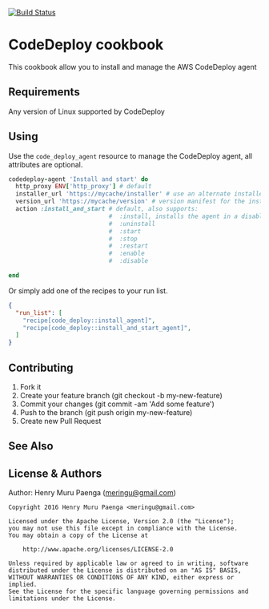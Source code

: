 [![Build Status](https://travis-ci.org/meringu/code_deploy.svg?branch=master)](https://travis-ci.org/meringu/code_deploy)

# CodeDeploy cookbook

This cookbook allow you to install and manage the AWS CodeDeploy agent

## Requirements

Any version of Linux supported by CodeDeploy

## Using

Use the `code_deploy_agent` resource to manage the CodeDeploy agent, all
attributes are optional.

```ruby
codedeploy-agent 'Install and start' do
  http_proxy ENV['http_proxy'] # default
  installer_url 'https://mycache/installer' # use an alternate installer
  version_url 'https://mycache/version' # version manifest for the installer_url
  action :install_and_start # default, also supports:
                            #  :install, installs the agent in a disabled state
                            #  :uninstall
                            #  :start
                            #  :stop
                            #  :restart
                            #  :enable
                            #  :disable

end
```

Or simply add one of the recipes to your run list.

```json
{
  "run_list": [
    "recipe[code_deploy::install_agent]",
    "recipe[code_deploy::install_and_start_agent]",
  ]
}
```

## Contributing

  1. Fork it
  2. Create your feature branch (git checkout -b my-new-feature)
  3. Commit your changes (git commit -am 'Add some feature')
  4. Push to the branch (git push origin my-new-feature)
  5. Create new Pull Request

## See Also


## License & Authors

Author: Henry Muru Paenga (meringu@gmail.com)

```
Copyright 2016 Henry Muru Paenga <meringu@gmail.com>

Licensed under the Apache License, Version 2.0 (the "License");
you may not use this file except in compliance with the License.
You may obtain a copy of the License at

    http://www.apache.org/licenses/LICENSE-2.0

Unless required by applicable law or agreed to in writing, software
distributed under the License is distributed on an "AS IS" BASIS,
WITHOUT WARRANTIES OR CONDITIONS OF ANY KIND, either express or implied.
See the License for the specific language governing permissions and
limitations under the License.
```
